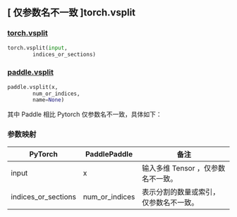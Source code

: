 ## [ 仅参数名不一致 ]torch.vsplit
### [torch.vsplit](https://pytorch.org/docs/stable/generated/torch.vsplit.html#torch.vsplit)

```python
torch.vsplit(input,
        indices_or_sections)
```

### [paddle.vsplit](https://www.paddlepaddle.org.cn/documentation/docs/zh/develop/api/paddle/vsplit_cn.html)

```python
paddle.vsplit(x,
        num_or_indices,
        name=None)
```

其中 Paddle 相比 Pytorch 仅参数名不一致，具体如下：

### 参数映射

| PyTorch       | PaddlePaddle | 备注                                                   |
| ------------- | ------------ | ------------------------------------------------------ |
| input          |  x           | 输入多维 Tensor ，仅参数名不一致。  |
| indices_or_sections           | num_or_indices         | 表示分割的数量或索引，仅参数名不一致。                          |
